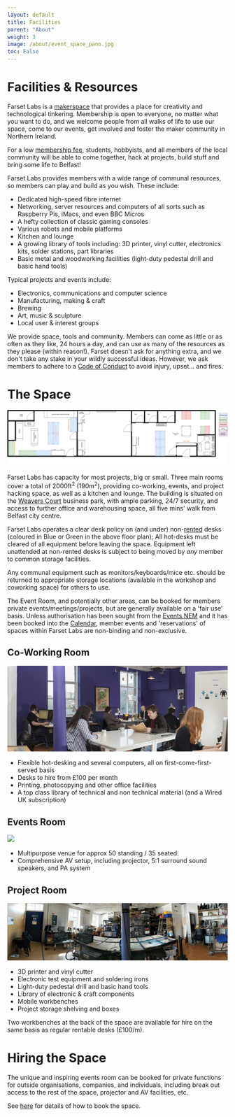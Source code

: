 ```yaml
---
layout: default
title: Facilities
parent: "About"
weight: 3
image: /about/event_space_pano.jpg
toc: False
---
```

# Facilities & Resources

Farset Labs is a [makerspace](https://en.wikipedia.org/wiki/Hackerspace) that
provides a place for creativity and technological tinkering. Membership is open to
everyone, no matter what you want to do, and we welcome people from all walks
of life to use our space, come to our events, get involved and foster the maker community in Northern Ireland.

For a low [membership fee](/membership/index.html), students, hobbyists, and all members of the local community will be able to come together, hack at projects, build stuff and bring some life to Belfast!

Farset Labs provides members with a wide range of communal resources, so members can play and build as you wish. These include:

  * Dedicated high-speed fibre internet
  * Networking, server resources and computers of all sorts such as Raspberry Pis, iMacs, and even BBC Micros
  * A hefty collection of classic gaming consoles
  * Various robots and mobile platforms
  * Kitchen and lounge
  * A growing library of tools including: 3D printer, vinyl cutter, electronics kits, solder stations, part libraries
  * Basic metal and woodworking facilities (light-duty pedestal drill and basic hand tools)

Typical projects and events include:

  * Electronics, communications and computer science
  * Manufacturing, making & craft
  * Brewing
  * Art, music & sculpture
  * Local user & interest groups

We provide space, tools and community. Members can come as little or as often as they like, 24 hours a day, and can use as many of the resources as they please (within reason!). Farset doesn't ask for anything extra, and we don't take any stake in your wildly successful ideas. However, we ask members to adhere to a [Code of Conduct](/about/code_of_conduct.html) to avoid injury, upset... and fires.


# The Space

[![](/about/floor_plan.png)](/about/floor_plan.png)

Farset Labs has capacity for most projects, big or small. Three main rooms cover a total of 2000ft<sup>2</sup> (190m<sup>2</sup>), providing co-working, events, and project hacking space, as well as a kitchen and lounge. The building is situated on the [Weavers Court](http://www.weaverscourt.com/) business park, with ample parking, 24/7 security, and access to further office and warehousing space, all five mins' walk from Belfast city centre.

Farset Labs operates a clear desk policy on (and under) non-[rented](/membership/index#deskrental) desks (coloured in Blue or Green in the above floor plan); All hot-desks must be cleared of all equipment before leaving the space. 
Equipment left unattended at non-rented desks is subject to being moved by *any* member to common storage facilities.

Any communal equipment such as monitors/keyboards/mice etc. should be returned to appropriate storage locations (available in the workshop and coworking space) for others to use.

The Event Room, and potentially other areas, can be booked for members private events/meetings/projects, but are generally
available on a 'fair use' basis.
Unless authorisation has been sought from the [Events NEM](/about/index.html) and it has been booked into the [Calendar](/events/index.html), member events and 'reservations' of spaces within Farset Labs are non-binding and non-exclusive.

## Co-Working Room

![](/about/Coworking_pano_800.jpg)

  * Flexible hot-desking and several computers, all on first-come-first-served basis
  * Desks to hire from £100 per month
  * Printing, photocopying and other office facilities
  * A top class library of technical and non technical material (and a Wired UK subscription)

## Events Room

![](/about/event_space_pano.jpg)

  * Multipurpose venue for approx 50 standing / 35 seated.
  * Comprehensive AV setup, including projector, 5:1 surround sound speakers, and PA system

## Project Room
![](/about/workshop.jpg)

  * 3D printer and vinyl cutter
  * Electronic test equipment and soldering irons
  * Light-duty pedestal drill and basic hand tools
  * Library of electronic & craft components
  * Mobile workbenches
  * Project storage shelving and boxes

Two workbenches at the back of the space are available for hire on the same basis as regular rentable desks (£100/m).

# Hiring the Space

The unique and inspiring events room can be booked for private functions for outside organisations, companies, and individuals, including break out access to the rest of the space, projector and AV facilities, etc. 

See [here](/events/how-to-start-a-class.html) for details of how to book the space.

